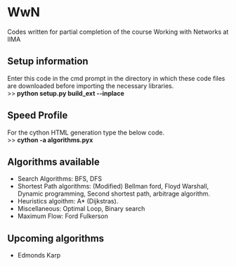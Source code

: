 # WwN
Codes written for partial completion of the course Working with Networks at IIMA
<H2> Setup information </H2>
Enter this code in the cmd prompt in the directory in which these code files are downloaded before importing the necessary libraries.
<br>
>><b> python setup.py build_ext --inplace </b>

<h2> Speed Profile </h2>
For the cython HTML generation type the below code.
<br>
>> <b>cython -a algorithms.pyx</b>
 <h2>Algorithms available </h2>
 <ul style="list-style-type:disc;">
  <li>Search Algorithms: BFS, DFS</li>
  <li>Shortest Path algorithms: (Modified) Bellman ford, Floyd Warshall, Dynamic programming, Second shortest path, arbitrage algorithm.</li>
  <li> Heuristics algoithm: A* (Dijkstras).
  <li> Miscellaneous: Optimal Loop, Binary search
  <li> Maximum Flow: Ford Fulkerson
</ul>

<h2> Upcoming algorithms </h2>

<ul style="list-style-type:disc;">
  <li>Edmonds Karp</li>

</ul>
